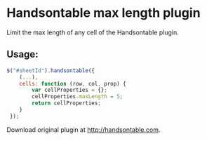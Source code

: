 Handsontable max length plugin
==============================

Limit the max length of any cell of the Handsontable plugin.

Usage:
------
```javascript
$("#sheetId").handsontable({
	(...),
	cells: function (row, col, prop) {
		var cellProperties = {};
		cellProperties.maxLength = 5;
		return cellProperties;
	}
 });
```

 Download original plugin at <http://handsontable.com>.
